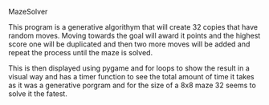 MazeSolver

This program is a generative algorithym that will create 32 copies that have random moves. Moving towards the goal will award it points and the highest score one will be duplicated and then two more moves will be added and repeat the process until the maze is solved.

This is then displayed using pygame and for loops to show the result in a visual way and has a timer function to see the total amount of time it takes as it was a generative porgram and for the size of a 8x8 maze 32 seems to solve it the fatest.
